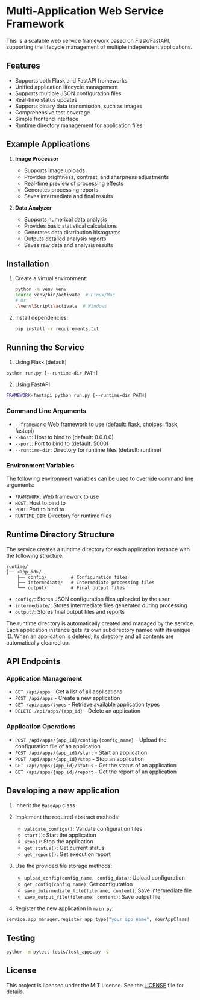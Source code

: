 # Multi-Application Web Service Framework

This is a scalable web service framework based on Flask/FastAPI, supporting the lifecycle management of multiple independent applications.

## Features

- Supports both Flask and FastAPI frameworks
- Unified application lifecycle management
- Supports multiple JSON configuration files
- Real-time status updates
- Supports binary data transmission, such as images
- Comprehensive test coverage
- Simple frontend interface
- Runtime directory management for application files

## Example Applications

1. **Image Processor**
   - Supports image uploads
   - Provides brightness, contrast, and sharpness adjustments
   - Real-time preview of processing effects
   - Generates processing reports
   - Saves intermediate and final results

2. **Data Analyzer**
   - Supports numerical data analysis
   - Provides basic statistical calculations
   - Generates data distribution histograms
   - Outputs detailed analysis reports
   - Saves raw data and analysis results

## Installation

1. Create a virtual environment:
   ```bash
   python -m venv venv
   source venv/bin/activate  # Linux/Mac
   # Or
   .\venv\Scripts\activate  # Windows
   ```

2. Install dependencies:
   ```bash
   pip install -r requirements.txt
   ```

## Running the Service

1. Using Flask (default)
```bash
python run.py [--runtime-dir PATH]
```

2. Using FastAPI
```bash
FRAMEWORK=fastapi python run.py [--runtime-dir PATH]
```

### Command Line Arguments

- `--framework`: Web framework to use (default: flask, choices: flask, fastapi)
- `--host`: Host to bind to (default: 0.0.0.0)
- `--port`: Port to bind to (default: 5000)
- `--runtime-dir`: Directory for runtime files (default: runtime)

### Environment Variables

The following environment variables can be used to override command line arguments:
- `FRAMEWORK`: Web framework to use
- `HOST`: Host to bind to
- `PORT`: Port to bind to
- `RUNTIME_DIR`: Directory for runtime files

## Runtime Directory Structure

The service creates a runtime directory for each application instance with the following structure:

```
runtime/
├── <app_id>/
    ├── config/         # Configuration files
    ├── intermediate/   # Intermediate processing files
    └── output/         # Final output files
```

- `config/`: Stores JSON configuration files uploaded by the user
- `intermediate/`: Stores intermediate files generated during processing
- `output/`: Stores final output files and reports

The runtime directory is automatically created and managed by the service. Each application instance gets its own subdirectory named with its unique ID. When an application is deleted, its directory and all contents are automatically cleaned up.

## API Endpoints

### Application Management

- `GET /api/apps` - Get a list of all applications
- `POST /api/apps` - Create a new application
- `GET /api/apps/types` - Retrieve available application types
- `DELETE /api/apps/{app_id}` - Delete an application

### Application Operations

- `POST /api/apps/{app_id}/config/{config_name}` - Upload the configuration file of an application
- `POST /api/apps/{app_id}/start` - Start an application
- `POST /api/apps/{app_id}/stop` - Stop an application
- `GET /api/apps/{app_id}/status` - Get the status of an application
- `GET /api/apps/{app_id}/report` - Get the report of an application

## Developing a new application

1. Inherit the `BaseApp` class

2. Implement the required abstract methods:
   - `validate_configs()`: Validate configuration files
   - `start()`: Start the application
   - `stop()`: Stop the application
   - `get_status()`: Get current status
   - `get_report()`: Get execution report

3. Use the provided file storage methods:
   - `upload_config(config_name, config_data)`: Upload configuration
   - `get_config(config_name)`: Get configuration
   - `save_intermediate_file(filename, content)`: Save intermediate file
   - `save_output_file(filename, content)`: Save output file

4. Register the new application in `main.py`:
```python
service.app_manager.register_app_type("your_app_name", YourAppClass)
```

## Testing

```bash
python -m pytest tests/test_apps.py -v
```

## License

This project is licensed under the MIT License. See the [LICENSE](LICENSE) file for details.


